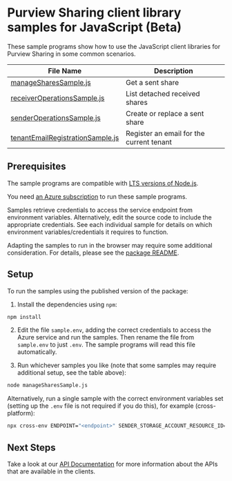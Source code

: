 # Purview Sharing client library samples for JavaScript (Beta)

These sample programs show how to use the JavaScript client libraries for Purview Sharing in some common scenarios.

| **File Name**                                                     | **Description**                          |
| ----------------------------------------------------------------- | ---------------------------------------- |
| [manageSharesSample.js][managesharessample]                       | Get a sent share                         |
| [receiverOperationsSample.js][receiveroperationssample]           | List detached received shares            |
| [senderOperationsSample.js][senderoperationssample]               | Create or replace a sent share           |
| [tenantEmailRegistrationSample.js][tenantemailregistrationsample] | Register an email for the current tenant |

## Prerequisites

The sample programs are compatible with [LTS versions of Node.js](https://github.com/nodejs/release#release-schedule).

You need [an Azure subscription][freesub] to run these sample programs.

Samples retrieve credentials to access the service endpoint from environment variables. Alternatively, edit the source code to include the appropriate credentials. See each individual sample for details on which environment variables/credentials it requires to function.

Adapting the samples to run in the browser may require some additional consideration. For details, please see the [package README][package].

## Setup

To run the samples using the published version of the package:

1. Install the dependencies using `npm`:

```bash
npm install
```

2. Edit the file `sample.env`, adding the correct credentials to access the Azure service and run the samples. Then rename the file from `sample.env` to just `.env`. The sample programs will read this file automatically.

3. Run whichever samples you like (note that some samples may require additional setup, see the table above):

```bash
node manageSharesSample.js
```

Alternatively, run a single sample with the correct environment variables set (setting up the `.env` file is not required if you do this), for example (cross-platform):

```bash
npx cross-env ENDPOINT="<endpoint>" SENDER_STORAGE_ACCOUNT_RESOURCE_ID="<sender storage account resource id>" RECEIVER_STORAGE_ACCOUNT_RESOURCE_ID="<receiver storage account resource id>" node manageSharesSample.js
```

## Next Steps

Take a look at our [API Documentation][apiref] for more information about the APIs that are available in the clients.

[managesharessample]: https://github.com/Azure/azure-sdk-for-js/blob/main/sdk/purview/purview-sharing-rest/samples/v1-beta/javascript/manageSharesSample.js
[receiveroperationssample]: https://github.com/Azure/azure-sdk-for-js/blob/main/sdk/purview/purview-sharing-rest/samples/v1-beta/javascript/receiverOperationsSample.js
[senderoperationssample]: https://github.com/Azure/azure-sdk-for-js/blob/main/sdk/purview/purview-sharing-rest/samples/v1-beta/javascript/senderOperationsSample.js
[tenantemailregistrationsample]: https://github.com/Azure/azure-sdk-for-js/blob/main/sdk/purview/purview-sharing-rest/samples/v1-beta/javascript/tenantEmailRegistrationSample.js
[apiref]: https://docs.microsoft.com/javascript/api/@azure-rest/purview-sharing?view=azure-node-preview
[freesub]: https://azure.microsoft.com/free/
[package]: https://github.com/Azure/azure-sdk-for-js/tree/main/sdk/purview/purview-sharing-rest/README.md
